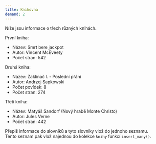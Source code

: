 ```yaml
---
title: Knihovna
demand: 2
---
```


Níže jsou informace o třech různých knihách.

První kniha:

- Název: Smrt bere jackpot
- Autor: Vincent McEveety
- Počet stran: 542

Druhá kniha:

- Název: Zaklínač I. - Poslední přání
- Autor: Andrzej Sapkowski
- Počet povídek: 8
- Počet stran: 274

Třetí kniha:

- Název: Matyáš Sandorf (Nový hrabě Monte Christo)
- Autor: Jules Verne
- Počet stran: 442

Přepiš informace do slovníků a tyto slovníky vlož do jednoho seznamu. Tento seznam pak vlož najednou do kolekce `knihy` funkcí `insert_many()`.

